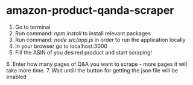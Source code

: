# amazon-product-qanda-scraper

1. Go to terminal
2. Run command: *npm install* to install relevant packages
3. Run command: *node src/app.js* in order to run the application locally
4. In your browser go to localhost:3000
5. Fill the ASIN of you desired product and start scraping!

6 .Enter how many pages of Q&A you want to scrape - more pages it will take more time.
7. Wait untill the button for getting the json file will be enabled
